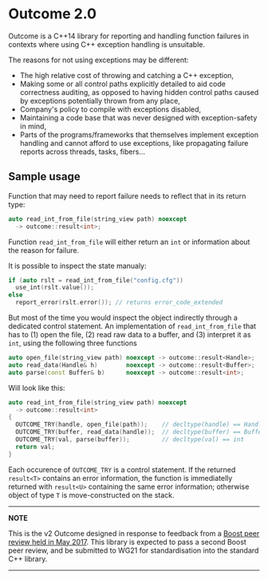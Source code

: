 # Outcome 2.0

Outcome is a C++14 library for reporting and handling function failures
in contexts where using C++ exception handling is unsuitable.

The reasons for not using exceptions may be different:

   - The high relative cost of throwing and catching a C++ exception,
   - Making some or all control paths explicitly detailed to aid code correctness auditing, as opposed to having hidden control
   paths caused by exceptions potentially thrown from any place,
   - Company's policy to compile with exceptions disabled,
   - Maintaining a code base that was never designed with exception-safety
   in mind,
   - Parts of the programs/frameworks that themselves implement exception
   handling and cannot afford to use exceptions, like propagating failure
   reports across threads, tasks, fibers...


## Sample usage

Function that may need to report failure needs to reflect that in its return type:

```c++
auto read_int_from_file(string_view path) noexcept
  -> outcome::result<int>;
```

Function `read_int_from_file` will either return an `int` or information about 
the reason for failure.

It is possible to inspect the state manualy:

```c++
if (auto rslt = read_int_from_file("config.cfg"))
  use_int(rslt.value());
else
  report_error(rslt.error()); // returns error_code_extended
```

But most of the time you would inspect the object indirectly through a dedicated control statement. An implementation of `read_int_from_file` that has to (1) open the file, (2) read raw data to a buffer, and (3) interpret it as `int`, using the following three functions

```c++
auto open_file(string_view path) noexcept -> outcome::result<Handle>;
auto read_data(Handle& h)        noexcept -> outcome::result<Buffer>;     
auto parse(const Buffer& b)      noexcept -> outcome::result<int>;
```

Will look like this:

```c++
auto read_int_from_file(string_view path) noexcept
  -> outcome::result<int>
{
  OUTCOME_TRY(handle, open_file(path));    // decltype(handle) == Handle
  OUTCOME_TRY(buffer, read_data(handle));  // decltype(buffer) == Buffer
  OUTCOME_TRY(val, parse(buffer));         // decltype(val) == int
  return val;
}
```

Each occurence of `OUTCOME_TRY` is a control statement. If the returned `result<T>` contains an error information, the function is immediatelly returned with `result<U>` containing the same error information; otherwise object of type `T` is move-constructed on the stack.

---
**NOTE**

This is the v2 Outcome designed in response to feedback from a [Boost peer review held in May 2017](https://lists.boost.org/boost-announce/2017/06/0510.php). This library is expected to pass a second Boost peer review, and be submitted to WG21 for standardisation into the standard C++ library. 

---
